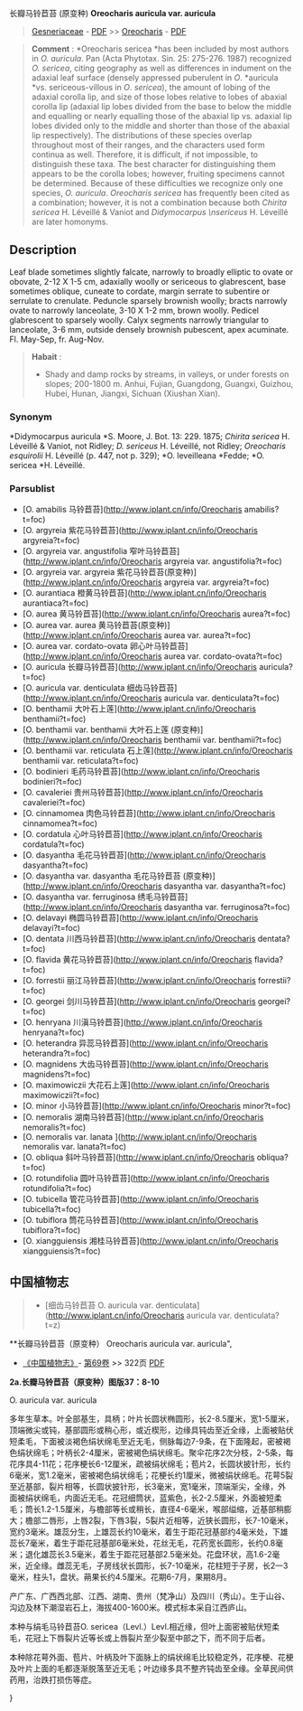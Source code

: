 长瓣马铃苣苔 (原变种) **Oreocharis auricula var. auricula**

> [Gesneriaceae](http://www.iplant.cn/info/Gesneriaceae?t=foc) - [PDF](http://www.iplant.cn/foc/pdf/Gesneriaceae.pdf) >> [Oreocharis](http://www.iplant.cn/info/Oreocharis?t=foc) - [PDF](http://www.iplant.cn/foc/pdf/Oreocharis.pdf)

> **Comment** : 
> *Oreocharis sericea *has been included by most authors in *O. auricula*. Pan (Acta Phytotax. Sin. 25: 275-276. 1987) recognized *O. sericea*, citing geography as well as differences in indument on the adaxial leaf surface (densely appressed puberulent in *O*. *auricula *vs. sericeous-villous in *O*. *sericea*), the amount of lobing of the adaxial corolla lip, and size of those lobes relative to lobes of abaxial corolla lip (adaxial lip lobes divided from the base to below the middle and equalling or nearly equalling those of the abaxial lip vs. adaxial lip lobes divided only to the middle and shorter than those of the abaxial lip respectively). The distributions of these species overlap throughout most of their ranges, and the characters used form continua as well. Therefore, it is difficult, if not impossible, to distinguish these taxa. The best character for distinguishing them appears to be the corolla lobes; however, fruiting specimens cannot be determined. Because of these difficulties we recognize only one species, *O. auricula*.
> *Oreocharis sericea* has frequently been cited as a combination; however, it is not a combination because both *Chirita sericea* H. Léveillé & Vaniot and *Didymocarpus&#x0D;\nsericeus* H. Léveillé are later homonyms.

## Description

Leaf blade sometimes slightly falcate, narrowly to broadly elliptic to ovate or obovate, 2-12 X 1-5 cm, adaxially woolly or sericeous to glabrescent, base sometimes oblique, cuneate to cordate, margin serrate to subentire or serrulate to crenulate. Peduncle sparsely brownish woolly; bracts narrowly ovate to narrowly lanceolate, 3-10 X 1-2 mm, brown woolly. Pedicel glabrescent to sparsely woolly. Calyx segments narrowly triangular to lanceolate, 3-6 mm, outside densely brownish pubescent, apex acuminate. Fl. May-Sep, fr. Aug-Nov.

> **Habait** : 
>* Shady and damp rocks by streams, in valleys, or under forests on slopes; 200-1800 m. Anhui, Fujian, Guangdong, Guangxi, Guizhou, Hubei, Hunan, Jiangxi, Sichuan (Xiushan Xian).

### Synonym
*Didymocarpus auricula *S. Moore, J. Bot. 13: 229. 1875; *Chirita sericea* H. Léveillé & Vaniot, not Ridley; *D. sericeus* H. Léveillé, not Ridley; *Oreocharis esquirolii* H. Léveillé (p. 447, not p. 329); *O. leveilleana *Fedde; *O. sericea *H. Léveillé.

### Parsublist

* [O.  amabilis  马铃苣苔](http://www.iplant.cn/info/Oreocharis amabilis?t=foc)
* [O.  argyreia  紫花马铃苣苔](http://www.iplant.cn/info/Oreocharis argyreia?t=foc)
* [O.  argyreia var. angustifolia  窄叶马铃苣苔](http://www.iplant.cn/info/Oreocharis argyreia var. angustifolia?t=foc)
* [O.  argyreia var. argyreia  紫花马铃苣苔(原变种)](http://www.iplant.cn/info/Oreocharis argyreia var. argyreia?t=foc)
* [O.  aurantiaca  橙黄马铃苣苔](http://www.iplant.cn/info/Oreocharis aurantiaca?t=foc)
* [O.  aurea  黄马铃苣苔](http://www.iplant.cn/info/Oreocharis aurea?t=foc)
* [O.  aurea var. aurea  黄马铃苣苔(原变种)](http://www.iplant.cn/info/Oreocharis aurea var. aurea?t=foc)
* [O.  aurea var. cordato-ovata  卵心叶马铃苣苔](http://www.iplant.cn/info/Oreocharis aurea var. cordato-ovata?t=foc)
* [O.  auricula  长瓣马铃苣苔](http://www.iplant.cn/info/Oreocharis auricula?t=foc)
* [O.  auricula var. denticulata  细齿马铃苣苔](http://www.iplant.cn/info/Oreocharis auricula var. denticulata?t=foc)
* [O.  benthamii  大叶石上莲](http://www.iplant.cn/info/Oreocharis benthamii?t=foc)
* [O.  benthamii var. benthamii  大叶石上莲 (原变种)](http://www.iplant.cn/info/Oreocharis benthamii var. benthamii?t=foc)
* [O.  benthamii var. reticulata  石上莲](http://www.iplant.cn/info/Oreocharis benthamii var. reticulata?t=foc)
* [O.  bodinieri  毛药马铃苣苔](http://www.iplant.cn/info/Oreocharis bodinieri?t=foc)
* [O.  cavaleriei  贵州马铃苣苔](http://www.iplant.cn/info/Oreocharis cavaleriei?t=foc)
* [O.  cinnamomea  肉色马铃苣苔](http://www.iplant.cn/info/Oreocharis cinnamomea?t=foc)
* [O.  cordatula  心叶马铃苣苔](http://www.iplant.cn/info/Oreocharis cordatula?t=foc)
* [O.  dasyantha  毛花马铃苣苔](http://www.iplant.cn/info/Oreocharis dasyantha?t=foc)
* [O.  dasyantha var. dasyantha  毛花马铃苣苔 (原变种)](http://www.iplant.cn/info/Oreocharis dasyantha var. dasyantha?t=foc)
* [O.  dasyantha var. ferruginosa  绣毛马铃苣苔](http://www.iplant.cn/info/Oreocharis dasyantha var. ferruginosa?t=foc)
* [O.  delavayi  椭圆马铃苣苔](http://www.iplant.cn/info/Oreocharis delavayi?t=foc)
* [O.  dentata  川西马铃苣苔](http://www.iplant.cn/info/Oreocharis dentata?t=foc)
* [O.  flavida  黄花马铃苣苔](http://www.iplant.cn/info/Oreocharis flavida?t=foc)
* [O.  forrestii  丽江马铃苣苔](http://www.iplant.cn/info/Oreocharis forrestii?t=foc)
* [O.  georgei  剑川马铃苣苔](http://www.iplant.cn/info/Oreocharis georgei?t=foc)
* [O.  henryana  川滇马铃苣苔](http://www.iplant.cn/info/Oreocharis henryana?t=foc)
* [O.  heterandra  异蕊马铃苣苔](http://www.iplant.cn/info/Oreocharis heterandra?t=foc)
* [O.  magnidens  大齿马铃苣苔](http://www.iplant.cn/info/Oreocharis magnidens?t=foc)
* [O.  maximowiczii  大花石上莲](http://www.iplant.cn/info/Oreocharis maximowiczii?t=foc)
* [O.  minor  小马铃苣苔](http://www.iplant.cn/info/Oreocharis minor?t=foc)
* [O.  nemoralis  湖南马铃苣苔](http://www.iplant.cn/info/Oreocharis nemoralis?t=foc)
* [O.  nemoralis var. lanata  ](http://www.iplant.cn/info/Oreocharis nemoralis var. lanata?t=foc)
* [O.  obliqua  斜叶马铃苣苔](http://www.iplant.cn/info/Oreocharis obliqua?t=foc)
* [O.  rotundifolia  圆叶马铃苣苔](http://www.iplant.cn/info/Oreocharis rotundifolia?t=foc)
* [O.  tubicella  管花马铃苣苔](http://www.iplant.cn/info/Oreocharis tubicella?t=foc)
* [O.  tubiflora  筒花马铃苣苔](http://www.iplant.cn/info/Oreocharis tubiflora?t=foc)
* [O.  xiangguiensis  湘桂马铃苣苔](http://www.iplant.cn/info/Oreocharis xiangguiensis?t=foc)

## 中国植物志

> * [细齿马铃苣苔  O.  auricula var. denticulata](http://www.iplant.cn/info/Oreocharis auricula var. denticulata?t=z)

**长瓣马铃苣苔（原变种） Oreocharis auricula var. auricula",

* [《中国植物志》](http://www.iplant.cn/frps)- [第69卷](http://www.iplant.cn/frps/vol/69) >> 322页 [PDF](http://www.iplant.cn/frps/pdf/69/322.pdf)

**2a.长瓣马铃苣苔（原变种）图版37：8-10**

O. auricula var. auricula

多年生草本。叶全部基生，具柄；叶片长圆状椭圆形，长2-8.5厘米，宽1-5厘米，顶端微尖或钝，基部圆形或稍心形，或近楔形，边缘具钝齿至近全缘，上面被贴伏短柔毛，下面被淡褐色绢状绵毛至近无毛，侧脉每边7-9条，在下面隆起，密被褐色绢状绵毛；叶柄长2-4厘米，密被褐色绢状绵毛。聚伞花序2次分枝，2-5条，每花序具4-11花；花序梗长6-12厘米，疏被绢状绵毛；苞片2，长圆状披针形，长约6毫米，宽1.2毫米，密被褐色绢状绵毛；花梗长约1厘米，微被绢状绵毛。花萼5裂至近基部，裂片相等，长圆状披针形，长3毫米，宽1毫米，顶端渐尖，全缘，外面被绢状绵毛，内面近无毛。花冠细筒状，蓝紫色，长2-2.5厘米，外面被短柔毛；筒长1.2-1.5厘米，与檐部等长或稍长，直径4-6毫米，喉部缢缩，近基部稍膨大；檐部二唇形，上唇2裂，下唇3裂，5裂片近相等，近狭长圆形，长7-10毫米，宽约3毫米。雄蕊分生，上雄蕊长约10毫米，着生于距花冠基部约4毫米处，下雄蕊长7毫米，着生于距花冠基部6毫米处，花丝无毛，花药宽长圆形，长约0.8毫米；退化雄蕊长3.5毫米，着生于距花冠基部2.5毫米处。花盘环状，高1.6-2毫米，近全缘。雌蕊无毛，子房线状长圆形，长7-10毫米，花柱短于子房，长2一3毫米，柱头1，盘状。蒴果长约4.5厘米。花期6-7月，果期8月。

产广东、广西西北部、江西、湖南、贵州（梵净山）及四川（秀山）。生于山谷、沟边及林下潮湿岩石上，海拔400-1600米。模式标本采自江西庐山。

本种与绢毛马铃苣苔O. sericea（Levl.）Levl.相近缘，但叶上面密被贴伏短柔毛，花冠上下唇裂片近等长或上唇裂片至少裂至中部之下，而不同于后者。

本种除花萼外面、苞片、叶柄及叶下面脉上的绢状绵毛比较稳定外，花序梗、花梗及叶片上面的毛都逐渐脱落至近无毛；叶边缘多具不整齐钝齿至全缘。全草民间供药用，治跌打损伤等症。

}